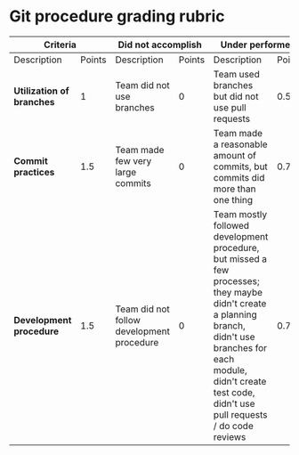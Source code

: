 # Git procedure grading rubric

<table><thead>
  <tr>
    <th colspan="2">Criteria</th>
    <th colspan="2">Did not accomplish</th>
    <th colspan="2">Under performed</th>
    <th colspan="2">Met expectations</th>
  </tr></thead>
<tbody>
  <tr>
    <td>Description</td>
    <td>Points</td>
    <td>Description</td>
    <td>Points</td>
    <td>Description</td>
    <td>Points</td>
    <td>Description</td>
    <td>Points</td>
  </tr>
  <tr>
    <td><b>Utilization of branches</b></td>
    <td>1</td>
    <td>Team did not use branches</td>
    <td>0</td>
    <td>Team used branches but did not use pull requests</td>
    <td>0.5</td>
    <td>Team used branches and pull requests effectively</td>
    <td>1</td>
  </tr>
  <tr>
    <td><b>Commit practices</b></td>
    <td>1.5</td>
    <td>Team made few very large commits</td>
    <td>0</td>
    <td>Team made a reasonable amount of commits, but commits did more than one thing</td>
    <td>0.75</td>
    <td>Team made atomic commits that only do one thing</td>
    <td>1.5</td>
  </tr>
  <tr>
    <td><b>Development procedure</b></td>
    <td>1.5</td>
    <td>Team did not follow development procedure</td>
    <td>0</td>
    <td>Team mostly followed development procedure, but missed a few processes; they maybe didn't create a planning branch, didn't use branches for each module, didn't create test code, didn't use pull requests / do code reviews</td>
    <td>0.75</td>
    <td>Team followed development procedure (started with planning branch, created branches for each module, tested code, used pull requests, etc.)</td>
    <td>1.5</td>
  </tr>
</tbody></table>
